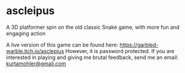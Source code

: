 # ascleipus
A 3D platformer spin on the old classic Snake game, with more fun and engaging action

A live version of this game can be found here: https://garbled-warble.itch.io/asclepius
However, it is password protected. If you are interested in playing and giving me brutal feedback, send me an email: kurtamohler@gmail.com

